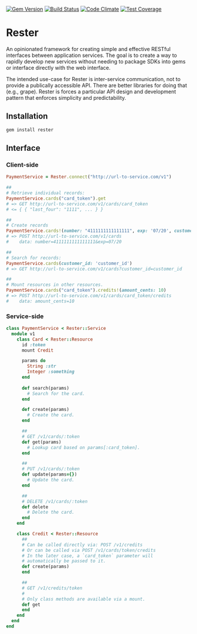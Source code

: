 [![Gem Version](https://badge.fury.io/rb/rester.svg)](http://badge.fury.io/rb/rester) [![Build Status](https://semaphoreci.com/api/v1/projects/a4233ca0-25dd-49ff-8bde-4ed5218d8f60/559761/shields_badge.svg)](https://semaphoreci.com/payout/rester) [![Code Climate](https://codeclimate.com/github/payout/rester/badges/gpa.svg)](https://codeclimate.com/github/payout/rester) [![Test Coverage](https://codeclimate.com/github/payout/rester/badges/coverage.svg)](https://codeclimate.com/github/payout/rester/coverage)

# Rester
An opinionated framework for creating simple and effective RESTful interfaces between application services. The goal is to create a way to rapidly develop new services without needing to package SDKs into gems or interface directly with the web interface.

The intended use-case for Rester is inter-service communication, not to provide a publically accessible API. There are better libraries for doing that (e.g., grape). Rester is forces a particular API design and development pattern that enforces simplicity and predictability.

## Installation
```ruby
gem install rester
```

## Interface

### Client-side
```ruby
PaymentService = Rester.connect("http://url-to-service.com/v1")

##
# Retrieve individual records:
PaymentService.cards("card_token").get
# => GET http://url-to-service.com/v1/cards/card_token
# <= { { "last_four": "1111", ... } }

##
# Create records
PaymentService.cards!(number: "4111111111111111", exp: '07/20', customer_id: 'customer_id')
# => POST http://url-to-service.com/v1/cards
#    data: number=4111111111111111&exp=07/20

##
# Search for records:
PaymentService.cards(customer_id: 'customer_id')
# => GET http://url-to-service.com/v1/cards?customer_id=customer_id

##
# Mount resources in other resources.
PaymentService.cards("card_token").credits!(amount_cents: 10)
# => POST http://url-to-service.com/v1/cards/card_token/credits
#    data: amount_cents=10
```

### Service-side
```ruby
class PaymentService < Rester::Service
  module v1
    class Card < Rester::Resource
      id :token
      mount Credit

      params do
        String :str
        Integer :something
      end
      
      def search(params)
        # Search for the card.
      end

      def create(params)
        # Create the card.
      end

      ##
      # GET /v1/cards/:token
      def get(params)
        # Lookup card based on params[:card_token].
      end

      ##
      # PUT /v1/cards/:token
      def update(params={})
        # Update the card.
      end

      ##
      # DELETE /v1/cards/:token
      def delete
        # Delete the card.
      end
    end

    class Credit < Rester::Resource
      ##
      # Can be called directly via: POST /v1/credits
      # Or can be called via POST /v1/cards/token/credits
      # In the later case, a `card_token` parameter will
      # automatically be passed to it.
      def create(params)
      end

      ##
      # GET /v1/credits/token
      #
      # Only class methods are available via a mount.
      def get
      end
    end
  end
end
```
